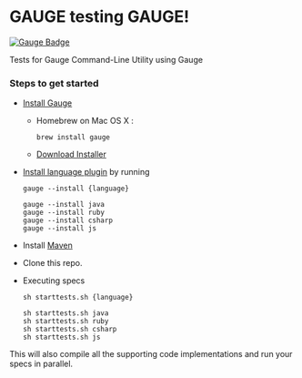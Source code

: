 GAUGE testing GAUGE!
====================
[![Gauge Badge](http://getgauge.io/Gauge_Badge.svg)](http://getgauge.io)

Tests for Gauge Command-Line Utility using Gauge

### Steps to get started
- [Install Gauge](http://getgauge.io/download.html)
  - Homebrew on Mac OS X :
      ```
      brew install gauge
      ```
  - [Download Installer](http://getgauge.io/download.html)
- [Install language plugin](http://getgauge.io/documentation/user/current/plugins/installation.html) by running<br>
  ```
  gauge --install {language}
  ```

  ```
  gauge --install java
  gauge --install ruby
  gauge --install csharp
  gauge --install js
  ```
- Install [Maven](https://maven.apache.org/)

- Clone this repo.

- Executing specs

  ```
  sh starttests.sh {language}
  ```
  ```
  sh starttests.sh java
  sh starttests.sh ruby
  sh starttests.sh csharp
  sh starttests.sh js
  ```

This will also compile all the supporting code implementations and run your specs in parallel.
